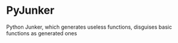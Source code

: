 # PyJunker
Python Junker, which generates useless functions, disguises basic functions as generated ones
